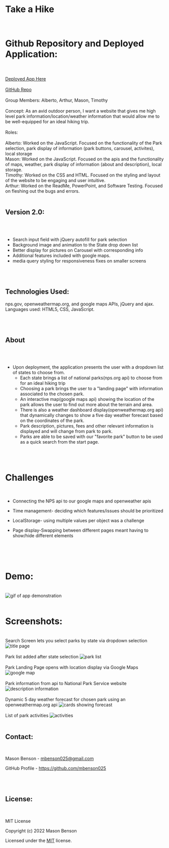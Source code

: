 # Take a Hike

<br>

# Github Repository and Deployed Application:

<br>
<br>
<a href="https://mbenson025.github.io/take-a-hike/">Deployed App Here</a>
<br>
<br>
<a href="https://github.com/mbenson025/take-a-hike">GitHub Repo</a>
<br>
<br>
Group Members: Alberto, Arthur, Mason, Timothy
<br>
<br>
Concept:
As an avid outdoor person, I want a website that gives me high level park information/location/weather information that would allow me to be well-equipped for an ideal hiking trip.
<br>
<br>
Roles:
<br>
<br>
Alberto: Worked on the JavaScript. Focused on the functionality of the Park selection, park display of information (park buttons, carousel, activites), local storage
<br>
Mason: Worked on the JavaScript. Focused on the apis and the functionality of maps, weather, park display of information (about and description), local storage.
<br>
Timothy: Worked on the CSS and HTML. Focused on the styling and layout of the website to be engaging and user intuitive.
<br>
Arthur: Worked on the ReadMe, PowerPoint, and Software Testing. Focused on fleshing out the bugs and errors.
<br>
<br>

## Version 2.0:

<br>
<br>

- Search input field with jQuery autofill for park selection
- Background image and animation to the State drop down list
- Better display for pictures on Carousel with corresponding info
- Additional features included with google maps.
- media query styling for responsiveness fixes on smaller screens

<br>
<br>

## Technologies Used:

nps.gov, openweathermap.org, and google maps APIs, jQuery and ajax. Languages used: HTML5, CSS, JavaScript.

<br>
<br>

## About

<br>
<br>

- Upon deployment, the application presents the user with a dropdown list of states to choose from.
  - Each state brings a list of national parks(nps.org api) to choose from for an ideal hiking trip
  - Choosing a park brings the user to a "landing page" with information associated to the chosen park.
  - An interactive map(google maps api) showing the location of the park allows the user to find out more about the terrain and area.
  - There is also a weather dashboard display(openweathermap.org api) that dynamically changes to show a five day weather forecast based on the coordinates of the park.
  - Park description, pictures, fees and other relevant information is displayed and will change from park to park.
  - Parks are able to be saved with our "favorite park" button to be used as a quick search from the start page.

<br>
<br>

# Challenges

<br>

- Connecting the NPS api to our google maps and openweather apis
- Time management- deciding which features/issues should be prioritized
- LocalStorage- using multiple values per object was a challenge
- Page display-Swapping between different pages meant having to show/hide different elements

  <br>
  <br>
  <br>

# Demo:

<br>
<img src="./assets/img/HikeTaker.gif" alt="gif of app demonstration" title="App Demo">
<br>
<br>

# Screenshots:

<br>
Search Screen lets you select parks by state via dropdown selection
<img src="./assets/img/takeahikess1.jpg" alt="title page" title="Search Screen">
<br>
<br>
Park list added after state selection
<img src="./assets/img/takeahikess2.jpg" alt="park list" title="Parks by State">
<br>
<br>
Park Landing Page opens with location display via Google Maps
<img src="./assets/img/takeahikess3.jpg" alt="google map" title="Map of Each Park">
<br>
<br>
Park information from api to National Park Service website
<img src="./assets/img/takeahikess4.jpg" alt="description information" title="Park Details">
<br>
<br>
Dynamic 5 day weather forecast for chosen park using an openweathermap.org api
<img src="./assets/img/takeahikeweather.jpg" alt="cards showing forecast" title="5 Day Weather Forecast">
<br>
<br>
List of park activities
<img src="./assets/img/takeahikess5.jpg" alt="activities" title="List of Activities">
<br>
<br>

## Contact:

<br>

Mason Benson - mbenson025@gmail.com

GitHub Profile - https://github.com/mbenson025

<br>

<br>

## License:

<br>

MIT License

Copyright (c) 2022 Mason Benson

Licensed under the [MIT](LICENSE) license.
